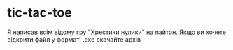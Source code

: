 # tic-tac-toe
Я написав всім відому гру "Хрестики нулики" на пайтон.
Якщо ви хочете відкрити файл у форматі .exe скачайте архів
